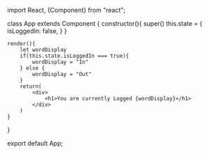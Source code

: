 import React, {Component} from "react";


class App extends Component {
    constructor(){
        super()
        this.state = {
            isLoggedIn: false,
        }
    }

    render(){
        let wordDisplay
        if(this.state.isLoggedIn === true){
            wordDisplay = "In"
        } else {
            wordDisplay = "Out"
        }
        return(
            <div>
                <h1>You are currently Logged {wordDisplay}</h1>
            </div>
        )
    }
}

export default App;
